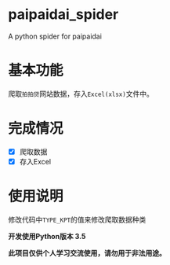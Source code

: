 # paipaidai_spider
A python spider for paipaidai
# 基本功能
爬取`拍拍贷`网站数据，存入`Excel(xlsx)`文件中。
# 完成情况
- [x] 爬取数据
- [x] 存入Excel
# 使用说明
修改代码中`TYPE_KPT`的值来修改爬取数据种类

**开发使用Python版本 3.5**

**此项目仅供个人学习交流使用，请勿用于非法用途。**